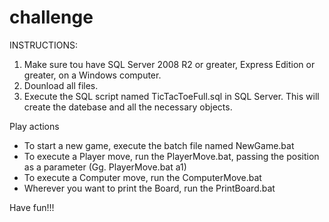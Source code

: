# challenge
INSTRUCTIONS:

1. Make sure tou have SQL Server 2008 R2 or greater, Express Edition or greater, on a Windows computer.
2. Dounload all files.
3. Execute the SQL script named TicTacToeFull.sql in SQL Server. This will create the datebase and all the necessary objects.

Play actions
* To start a new game, execute the batch file named NewGame.bat
* To execute a Player move, run the PlayerMove.bat, passing the position as a parameter (Gg. PlayerMove.bat a1)
* To execute a Computer move, run the ComputerMove.bat
* Wherever you want to print the Board, run the PrintBoard.bat

Have fun!!!
